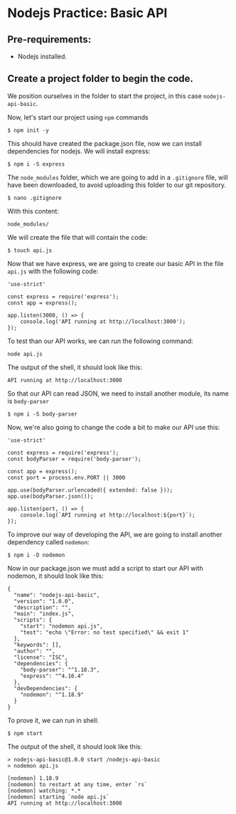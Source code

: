# Nodejs Practice: Basic API
## Pre-requirements:
- Nodejs installed.
## Create a project folder to begin the code.
We position ourselves in the folder to start the project, in this case `nodejs-api-basic`.

Now, let's start our project using `npm` commands
```shell
$ npm init -y
``` 
This should have created the package.json file, now we can install dependencies for nodejs. We will install express:
```shell
$ npm i -S express 
```
The `node_modules` folder, which we are going to add in a `.gitignore` file, will have been downloaded, to avoid uploading this folder to our git repository. 
```shell
$ nano .gitignore
```
With this content:
```shell
node_modules/
```
We will create the file that will contain the code:
```shell
$ touch api.js
```
Now that we have express, we are going to create our basic API in the file `api.js` with the following code:
```shell
'use-strict'

const express = require('express');
const app = express();

app.listen(3000, () => {
	console.log('API running at http://localhost:3000');
});
```
To test than our API works, we can run the following command:
```shell
node api.js
```
The output of the shell, it should look like this:
```shell
API running at http://localhost:3000
```
So that our API can read JSON, we need to install another module, its name is `body-parser`
```shell
$ npm i -S body-parser
```
Now, we're also going to change the code a bit to make our API use this:
```shell
'use-strict'

const express = require('express');
const bodyParser = require('body-parser');

const app = express();
const port = process.env.PORT || 3000

app.use(bodyParser.urlencoded({ extended: false }));
app.use(bodyParser.json());

app.listen(port, () => {
	console.log(`API running at http://localhost:${port}`);
});
```
To improve our way of developing the API, we are going to install another dependency called `nodemon`:
```shell
$ npm i -D nodemon
```
Now in our package.json we must add a script to start our API with nodemon, it should look like this:
```shell
{
  "name": "nodejs-api-basic",
  "version": "1.0.0",
  "description": "",
  "main": "index.js",
  "scripts": {
    "start": "nodemon api.js",
    "test": "echo \"Error: no test specified\" && exit 1"
  },
  "keywords": [],
  "author": "",
  "license": "ISC",
  "dependencies": {
    "body-parser": "^1.18.3",
    "express": "^4.16.4"
  },
  "devDependencies": {
    "nodemon": "^1.18.9"
  }
}
```
To prove it, we can run in shell:
```shell
$ npm start
```
The output of the shell, it should look like this:
```shell
> nodejs-api-basic@1.0.0 start /nodejs-api-basic
> nodemon api.js

[nodemon] 1.18.9
[nodemon] to restart at any time, enter `rs`
[nodemon] watching: *.*
[nodemon] starting `node api.js`
API running at http://localhost:3000
```